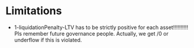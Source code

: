 # Limitations

* 1-liquidationPenalty-LTV has to be strictly positive for each asset!!!!!!!!!! Pls remember future governance people. Actually, we get /0 or underflow if this is violated.
